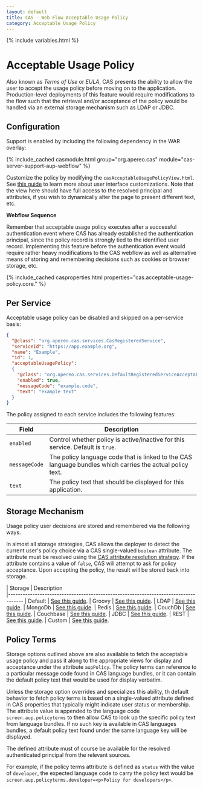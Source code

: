 ```yaml
---
layout: default
title: CAS - Web Flow Acceptable Usage Policy
category: Acceptable Usage Policy
---
```


{% include variables.html %}

# Acceptable Usage Policy

Also known as *Terms of Use* or *EULA*, CAS presents the ability to allow the 
user to accept the usage policy before moving on to the application.
Production-level deployments of this feature would require modifications to the flow such that the retrieval
and/or acceptance of the policy would be handled via an external storage mechanism such as LDAP or JDBC.

## Configuration

Support is enabled by including the following dependency in the WAR overlay:

{% include_cached casmodule.html group="org.apereo.cas" module="cas-server-support-aup-webflow" %}

Customize the policy by modifying the `casAcceptableUsagePolicyView.html`. See [this guide](../ux/User-Interface-Customization.html) to 
learn more about user interface customizations. Note that the view here should have full access to the 
resolved principal and attributes, if you wish to dynamically alter the page to present different text, etc.

<div class="alert alert-info"><strong>Webflow Sequence</strong><p>Remember that acceptable usage policy executes
after a successful authentication event where CAS has already established the authentication principal, since the 
policy record is strongly tied to the identified user record. Implementing this feature before the authentication event
would require rather heavy modifications to the CAS webflow as well as alternative means of storing and remembering decisions
such as cookies or browser storage, etc.</p></div>

{% include_cached casproperties.html properties="cas.acceptable-usage-policy.core." %}

## Per Service 

Acceptable usage policy can be disabled and skipped on a per-service basis:

```json
{
  "@class": "org.apereo.cas.services.CasRegisteredService",
  "serviceId": "https://app.example.org",
  "name": "Example",
  "id": 1,
  "acceptableUsagePolicy":
  {
    "@class": "org.apereo.cas.services.DefaultRegisteredServiceAcceptableUsagePolicy",
    "enabled": true,
    "messageCode": "example.code",
    "text": "example text"
  }
}
```                                             

The policy assigned to each service includes the following features:

| Field         | Description                                                                                               |
|---------------|-----------------------------------------------------------------------------------------------------------|
| `enabled`     | Control whether policy is active/inactive for this service. Default is `true`.                            |
| `messageCode` | The policy language code that is linked to the CAS language bundles which carries the actual policy text. |
| `text`        | The policy text that should be displayed for this application.                                            |

## Storage Mechanism

Usage policy user decisions are stored and remembered via the following ways. 

In almost all storage strategies, CAS allows the deployer
to detect the current user's policy choice via a CAS single-valued `boolean` attribute.
The attribute must be resolved using the [CAS attribute resolution strategy](../integration/Attribute-Resolution.html).
If the attribute contains a value of `false`, CAS will attempt to
ask for policy acceptance. Upon accepting the policy, the result will be stored back into storage.

| Storage          | Description                                         
|------------------------------------------------------------------------------------
| Default     | [See this guide](Webflow-Customization-AUP-Default.html).
| Groovy     | [See this guide](Webflow-Customization-AUP-Groovy.html).
| LDAP     | [See this guide](Webflow-Customization-AUP-LDAP.html).
| MongoDb     | [See this guide](Webflow-Customization-AUP-MongoDb.html).
| Redis     | [See this guide](Webflow-Customization-AUP-Redis.html).
| CouchDb     | [See this guide](Webflow-Customization-AUP-CouchDb.html).
| Couchbase     | [See this guide](Webflow-Customization-AUP-Couchbase.html).
| JDBC     | [See this guide](Webflow-Customization-AUP-JDBC.html).
| REST     | [See this guide](Webflow-Customization-AUP-REST.html).
| Custom     | [See this guide](Webflow-Customization-AUP-Custom.html).

## Policy Terms

Storage options outlined above are also available to fetch the acceptable usage policy
and pass it along to the appropriate views for display and acceptance under the attribute `aupPolicy`.
The policy terms can reference to a particular message code found in CAS language bundles, 
or it can contain the default policy text that would be used for display verbatim.

Unless the storage option overrides and specializes this ability, th default behavior to fetch policy terms
is based on a single-valued attribute defined in CAS properties that typically might indicate user status or membership.
The attribute value is appended to the language code `screen.aup.policyterms` to then allow CAS to look up the specific
policy text from language bundles. If no such key is available in CAS languages bundles, a default policy text
found under the same language key will be displayed. 

The defined attribute must of course be available for the resolved authenticated principal from the relevant sources.

For example, if the policy terms attribute is defined as `status` with the value of `developer`, the expected language
code to carry the policy text would be `screen.aup.policyterms.developer=<p>Policy for developers</p>`.
